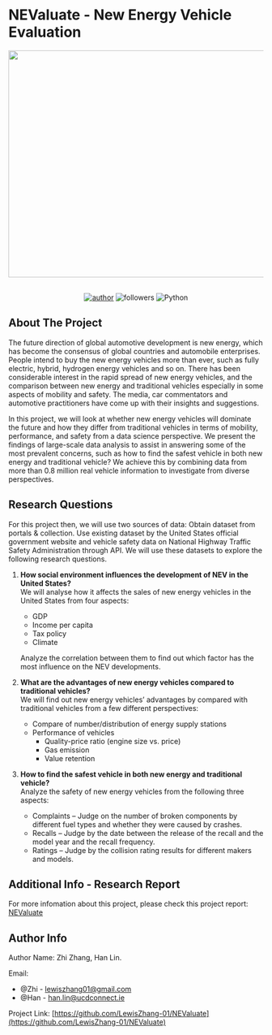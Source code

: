 # NEValuate - New Energy Vehicle Evaluation
<div align="center">    
   <img src="https://github.com/LewisZhang-01/NEValuate/blob/master/NEValuate_Cover_Photo.jpg" width = 660 height = 447>
   
  <br>[![](https://img.shields.io/badge/author-ZhiZhang-red "author")](https://github.com/LewisZhang-01/)
  ![](https://img.shields.io/badge/dynamic/json?label=GitHub%20Followers&query=%24.data.totalSubs&url=https%3A%2F%2Fapi.spencerwoo.com%2Fsubstats%2F%3Fsource%3Dgithub%26queryKey%3DLewisZhang-01&labelColor=282c34&color=181717&logo=github&longCache=true "followers")
  ![](https://img.shields.io/badge/Python-Jupyter_Notebook-green.svg "Python")
</div>

## About The Project

The future direction of global automotive development is new energy, which has become the consensus of global countries and automobile enterprises. People intend to buy the new energy vehicles more than ever, such as fully electric, hybrid, hydrogen energy vehicles and so on. There has been considerable interest in the rapid spread of new energy vehicles, and the comparison between new energy and traditional vehicles especially in some aspects of mobility and safety. The media, car commentators and automotive practitioners have come up with their insights and suggestions. 

In this project, we will look at whether new energy vehicles will dominate the future and how they differ from traditional vehicles in terms of mobility, performance, and safety from a data science perspective. We present the findings of large-scale data analysis to assist in answering some of the most prevalent concerns, such as how to find the safest vehicle in both new energy and traditional vehicle? We achieve this by combining data from more than 0.8 million real vehicle information to investigate from diverse perspectives.

## Research Questions

For this project then, we will use two sources of data: Obtain dataset from portals & collection. Use existing dataset by the United States official government website and vehicle safety data on National Highway Traffic Safety Administration through API. We will use these datasets to explore the following research questions.

1. **How social environment influences the development of NEV in the United States?**
   <br>We will analyse how it affects the sales of new energy vehicles in the United States from four aspects:</br>
   * GDP
   * Income per capita 
   * Tax policy
   * Climate
   
   Analyze the correlation between them to find out which factor has the most influence on the NEV developments.

2. **What are the advantages of new energy vehicles compared to traditional vehicles?**
   <br>We will find out new energy vehicles’ advantages by compared with traditional vehicles from a few different perspectives:</br>
   * Compare of number/distribution of energy supply stations 
   * Performance of vehicles
      * Quality-price ratio (engine size vs. price) 
      * Gas emission
      * Value retention

3. **How to find the safest vehicle in both new energy and traditional vehicle?**
   <br>Analyze the safety of new energy vehicles from the following three aspects:</br>
   * Complaints – Judge on the number of broken components by different fuel types and whether they were caused by crashes.
   * Recalls – Judge by the date between the release of the recall and the model year and the recall frequency.
   * Ratings – Judge by the collision rating results for different makers and models.

## Additional Info - Research Report  
For more infomation about this project, please check this project report: [NEValuate](https://github.com/LewisZhang-01/NEValuate/blob/master/NEValuate_Final_Report.pdf)

## Author Info
Author Name: Zhi Zhang, Han Lin.

Email: 
* @Zhi - lewiszhang01@gmail.com <br>
* @Han - han.lin@ucdconnect.ie <br> 
      
Project Link: [https://github.com/LewisZhang-01/NEValuate](https://github.com/LewisZhang-01/NEValuate)
